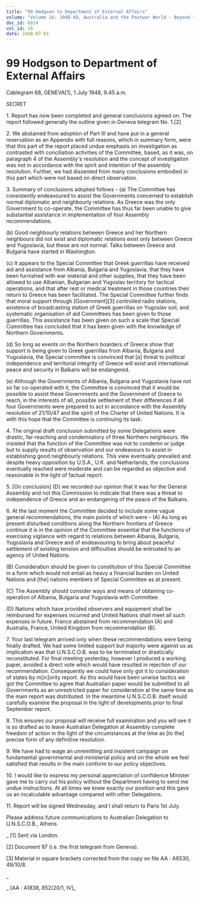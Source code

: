 ```yaml
---
title: "99 Hodgson to Department of External Affairs"
volume: "Volume 16: 1948-49, Australia and the Postwar World - Beyond the Region"
doc_id: 6814
vol_id: 16
date: 1948-07-01
---
```


# 99 Hodgson to Department of External Affairs

Cablegram 68, GENEVA[1], 1 July 1948, 9.45 a.m.

SECRET

1\. Report has now been completed and general conclusions agreed on. The report followed generally the outline given in Geneva telegram No. 1.[2]

2\. We abstained from adoption of Part III and have put in a general reservation as an Appendix with full reasons, which in summary form, were that this part of the report placed undue emphasis on investigation as contrasted with conciliation activities of the Committee, based, as it was, on paragraph 4 of the Assembly's resolution and the concept of investigation was not in accordance with the spirit and intention of the assembly resolution. Further, we had dissented from many conclusions embodied in this part which were not based on direct observation.

3\. Summary of conclusions adopted follows - (a) The Committee has consistently endeavoured to assist the Governments concerned to establish normal diplomatic and neighbourly relations. As Greece was the only Government to co-operate, the Committee has thus far been unable to give substantial assistance in implementation of four Assembly recommendations.

(b) Good neighbourly relations between Greece and her Northern neighbours did not exist and diplomatic relations exist only between Greece and Yugoslavia, but these are not normal. Talks between Greece and Bulgaria have started in Washington.

(c) It appears to the Special Committee that Greek guerrillas have received aid and assistance from Albania, Bulgaria and Yugoslavia, that they have been furnished with war material and other supplies, that they have been allowed to use Albanian, Bulgarian and Yugoslav territory for tactical operations, and that after rest or medical treatment in those countries their return to Greece has been facilitated. The Special Committee further finds that moral support through [Government][3] controlled radio stations, existence of broadcasting station of Greek guerrillas on Yugoslav soil, and systematic organisation of aid Committees has been given to those guerrillas. This assistance has been given on such a scale that Special Committee has concluded that it has been given with the knowledge of Northern Governments.

(d) So long as events on the Northern boarders of Greece show that support is being given to Greek guerrillas from Albania, Bulgaria and Yugoslavia, the Special committee is convinced that [a] threat to political independence and territorial integrity of Greece will exist and international peace and security in Balkans will be endangered.

(e) Although the Governments of Albania, Bulgaria and Yugoslavia have not so far co-operated with it, the Committee is convinced that it would be possible to assist these Governments and the Government of Greece to reach, in the interests of all, possible settlement of their differences if all four Governments were prepared to act in accordance with the Assembly resolution of 21/10/47 and the spirit of the Charter of United Nations. It is with this hope that the Committee is continuing its task.

4\. The original draft conclusion submitted by some Delegations were drastic, far-reaching and condemnatory of three Northern neighbours. We insisted that the function of the Committee was not to condemn or judge but to supply results of observation and our endeavours to assist in establishing good neighbourly relations. This view eventually prevailed and despite heavy opposition by U.S.A., U.K. and Netherlands, the conclusions eventually reached were moderate and can be regarded as objective and reasonable in the light of factual report.

5\. [On conclusion] (D) we recorded our opinion that it was for the General Assembly and not this Commission to indicate that there was a threat to independence of Greece and an endangering of the peace of the Balkans.

6\. At the last moment the Committee decided to include some vague general recommendations, the main points of which were - (A) As long as present disturbed conditions along the Northern frontiers of Greece continue it is in the opinion of the Committee essential that the functions of exercising vigilance with regard to relations between Albania, Bulgaria, Yugoslavia and Greece and of endeavouring to bring about peaceful settlement of existing tension and difficulties should be entrusted to an agency of United Nations.

(B) Consideration should be given to constitution of this Special Committee in a form which would not entail as heavy a financial burden on United Nations and [the] nations members of Special Committee as at present.

(C) The Assembly should consider ways and means of obtaining co-operation of Albania, Bulgaria and Yugoslavia with Committee.

(D) Nations which have provided observers and equipment shall be reimbursed for expenses incurred and United Nations shall meet all such expenses in future. France abstained from recommendation (A) and Australia, France, United Kingdom from recommendation (B).

7\. Your last telegram arrived only when these recommendations were being finally drafted. We had some limited support but majority were against us as implication was that U.N.S.C.O.B. was to be terminated or drastically reconstituted. For final meeting yesterday, however I produced a working paper, avoided a direct vote which would have resulted in rejection of our recommendation. Consequently we could have only got it to consideration of states by m[in]ority report. As this would have been unwise tactics we got the Committee to agree that Australian paper would be submitted to all Governments as an unrestricted paper for consideration at the same time as the main report was distributed. In the meantime U.N.S.C.O.B. itself would carefully examine the proposal in the light of developments prior to final September report.

8\. This ensures our proposal will receive full examination and you will see it is so drafted as to leave Australian Delegation at Assembly complete freedom of action in the light of the circumstances at the time as [to the] precise form of any definitive resolution.

9\. We have had to wage an unremitting and insistent campaign on fundamental governmental and ministerial policy and on the whole we feel satisfied that results in the main conform to our policy objectives.

10\. I would like to express my personal appreciation of confidence Minister gave me to carry out his policy without the Department having to send me undue instructions. At all times we knew exactly our position and this gave us an incalculable advantage compared with other Delegations.

11\. Report will be signed Wednesday, and I shall return to Paris 1st July.

Please address future communications to Australian Delegation to U.N.S.C.O.B., Athens.

_ [1] Sent via London.

[2] Document 97 (i.e. the first telegram from Geneva).

[3] Material in square brackets corrected from the copy on file AA : A6530, 49/10/8.

_

_ [AA : A1838, 852/20/1, IV]_
